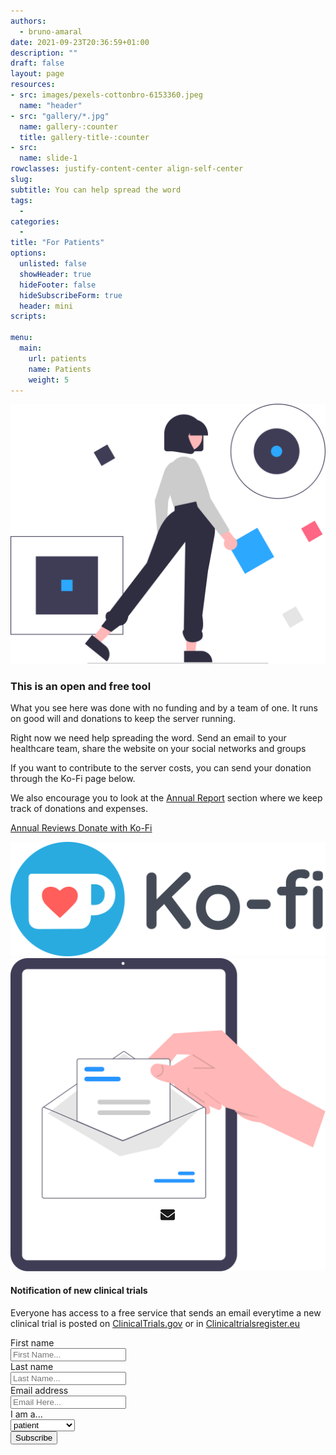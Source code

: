 ```yaml
---
authors:
  - bruno-amaral
date: 2021-09-23T20:36:59+01:00
description: ""
draft: false
layout: page
resources: 
- src: images/pexels-cottonbro-6153360.jpeg
  name: "header"
- src: "gallery/*.jpg"
  name: gallery-:counter
  title: gallery-title-:counter
- src:
  name: slide-1
rowclasses: justify-content-center align-self-center
slug:
subtitle: You can help spread the word
tags: 
  - 
categories: 
  - 
title: "For Patients"
options:
  unlisted: false
  showHeader: true
  hideFooter: false
  hideSubscribeForm: true
  header: mini
scripts:

menu:
  main:
    url: patients
    name: Patients
    weight: 5
---
```


<div class="col-md-5 col-12 justify-content-center align-self-center align-right ">
  <img src="images/undraw_Logic_re_nyb4.svg" class="float-right w-50 align-middle d-none d-md-block" alt="medical doctors" loading="lazy" />
</div>
<div class="col-md-5 col-12 justify-content-center align-self-center">
  <h3 class="title">This is an open and free tool</h3>
  <p class="lead font-weight-biold">What you see here was done with no funding and by a team of one. It runs on good will and donations to keep the server running.</p>
  <p>Right now we need help spreading the word. Send an email to your healthcare team, share the website on your social networks and groups</p>

  <div class="button-container">
  <a href="https://twitter.com/intent/tweet/?text=This is a free tool to help research on %23MultipleSclerosis. Help spread the word to doctors and researchers. %23health %23MS %23Neurology %23Neurotwitter https://gregory-ms.com" class="btn btn-icon btn-lg btn-twitter btn-round umami--click--patients-page-share-twitter">
  <i class="fab fa-twitter-square"></i>
  </a>
  <a href="https://facebook.com/sharer/sharer.php?u=http%3a%2f%2fgregory-ms.com%2f" class="btn btn-icon btn-lg btn-facebook btn-round umami--click--patients-page-share-facebook">
  <i class="fab fa-facebook-square"></i>
  </a>
  <a href="https://www.linkedin.com/shareArticle?mini=true&amp;url=http%3a%2f%2fgregory-ms.com%2f&amp;title=Gregory MS&amp;summary=A%20tool%20to%20help%20research%20on%20multiple%20sclerosis&amp;source=http%3a%2f%2fgregory-ms.com%2f" class="btn btn-lg btn-icon btn-linkedin btn-round umami--click--patients-page-share-linkedin">
  <i class="fab fa-linkedin"></i>
  </a>
  <a href="mailto:?subject=For%20Patients&amp;body=http%3a%2f%2fgregory-ms.com%2f" class="btn btn-icon btn-lg btn-email btn-round umami--click--patients-page-share-email">
  <svg style="width: 23px; position: absolute; top: 50%; left: 50%; transform: translate(-12px, -12px); line-height: 1.5626rem;" aria-hidden="true" focusable="false" data-prefix="fas" data-icon="envelope" class="svg-inline--fa fa-envelope fa-w-16" role="img" xmlns="http://www.w3.org/2000/svg" viewBox="0 0 512 512"><path fill="currentColor" d="M502.3 190.8c3.9-3.1 9.7-.2 9.7 4.7V400c0 26.5-21.5 48-48 48H48c-26.5 0-48-21.5-48-48V195.6c0-5 5.7-7.8 9.7-4.7 22.4 17.4 52.1 39.5 154.1 113.6 21.1 15.4 56.7 47.8 92.2 47.6 35.7.3 72-32.8 92.3-47.6 102-74.1 131.6-96.3 154-113.7zM256 320c23.2.4 56.6-29.2 73.4-41.4 132.7-96.3 142.8-104.7 173.4-128.7 5.8-4.5 9.2-11.5 9.2-18.9v-19c0-26.5-21.5-48-48-48H48C21.5 64 0 85.5 0 112v19c0 7.4 3.4 14.3 9.2 18.9 30.6 23.9 40.7 32.4 173.4 128.7 16.8 12.2 50.2 41.8 73.4 41.4z"></path></svg>
  </a>

  <a href="whatsapp://send?text=For%20Patients%20http%3a%2f%2fgregory-ms.com%2f" class="btn btn-lg btn-icon btn-whatsapp btn-round umami--click--patients-page-share-twitter">
  <i class="fab fa-whatsapp"></i>
  </a>
  <a href="https://telegram.me/share/url?text=For%20Patients&amp;url=http%3a%2f%2fgregory-ms.com%2f" class="btn btn-lg btn-icon btn-telegram btn-round umami--click--patients-page-share-telegram">
  <i class="fab fa-telegram"></i>
  </a>
  </div>
</div>
<div class="w-100 mt-5 mb-5"></div>


<div class="col-md-5 offset-2 col-12 justify-content-center align-self-center align-right">
<p>If you want to contribute to the server costs, you can send your donation through the Ko-Fi page below.</p>

<p>We also encourage you to look at the <a href="/annual-review/">Annual Report</a> section where we keep track of donations and expenses.</p>
<p>
<a href="/annual-review/" class="btn btn-success btn-round btn-lg font-weight-bold umami--click--patients-page-annual-reviews">Annual Reviews <i class="fas fa-arrow-circle-right"></i></a>
<a href="https://ko-fi.com/gregoryms" class="btn btn-info btn-round btn-lg font-weight-bold umami--click--patients-page-donate-text-link">Donate with Ko-Fi <i class="fas fa-mug-hot ko-fi"></i></a>
</p>
</div>

<div class="col-md-5 col-12 justify-content-center align-self-center mt-5 ">
  <a href="https://ko-fi.com/gregoryms"><img src="images/Ko-fi_Logo_RGB.svg" class="col-md-7 umami--click--patients-page-donate-logo-link"/></a>
</div>
<div class="w-100 mt-5 mb-5"></div>

<div class="col-md-5 col-12 justify-content-center align-self-center align-right ">
<img src="images/undraw_mail_re_duel.svg" class="w-50 float-right">
</div>
<div class="col-md-5 col-12 justify-content-center align-self-center ">
  <div class="col-md-12 ml-auto mr-auto">
              <div class="card card-contact card-raised">
                <form role="form" id="contact-form1" method="post" action="https://api.gregory-ms.com/subscriptions/new/">
                  <div class="card-header text-center">
                    <h4 class="card-title font-weight-bold">Notification of new clinical trials</h4>
                    <p class="p-3">Everyone has access to a free service that sends an email everytime a new clinical trial is posted on <a href="https://clinicaltrials.gov/ct2/results/rss.xml?rcv_d=14&lup_d=&sel_rss=new14&cond=Multiple+Sclerosis&count=10000">ClinicalTrials.gov</a> or in <a href="https://www.clinicaltrialsregister.eu/ctr-search/rest/feed/bydates?query=multiple+AND+sclerosis">Clinicaltrialsregister.eu</a></p>
                  </div>
                  <div class="card-body">
                    <div class="row">
                      <div class="col-md-6 pr-2">
                        <label>First name</label>
                        <div class="input-group">
                          <div class="input-group-prepend">
                            <span class="input-group-text pr-2"><i class="now-ui-icons users_circle-08"></i></span>
                          </div>
                          <input type="text" name="first_name" class="form-control" placeholder="First Name..." aria-label="First Name..." autocomplete="given-name">
                        </div>
                      </div>
                      <div class="col-md-6 pl-2">
                        <div class="form-group">
                          <label>Last name</label>
                          <div class="input-group">
                            <div class="input-group-prepend">
                              <span class="input-group-text pr-2"><i class="now-ui-icons text_caps-small"></i></span>
                            </div>
                            <input type="text" name="last_name" class="form-control" placeholder="Last Name..." aria-label="Last Name..." autocomplete="family-name">
                          </div>
                        </div>
                      </div>
                    </div>
                    <div class="form-group">
                      <label>Email address</label>
                      <div class="input-group">
                        <div class="input-group-prepend">
                          <span class="input-group-text pr-2"><i class="now-ui-icons ui-1_email-85"></i></span>
                        </div>
                        <input type="email" name="email" id="email" class="form-control" placeholder="Email Here..." autocomplete="email">
                      </div>
                    </div>
                    <div class="form-group">
                      <label>I am a...</label>
                      <div class="input-group">
                        <select id="profile" name="profile" class="form-control">
                          <option value="patient">patient</option>
                          <option value="doctor">doctor</option>
                          <option value="clinical centre">clinical centre</option>
                        </select>
                      </div>
                    </div>
                    <div class="row">
                      <div class="col-md-12 ml-auto mr-auto text-center">
                        <input value="1" name="list" id="list" type="hidden">
                        <button type="submit" class="btn btn-primary btn-round mr-auto ml-auto">Subscribe</button>
                      </div>
                    </div>
                  </div>
                </form>
              </div>
            </div>
</div>
</div>